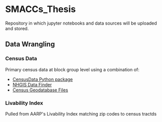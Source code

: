 # SMACCs_Thesis

Repository in which jupyter notebooks and data sources will be uploaded and stored.

## Data Wrangling

### Census Data
Primary census data at block group level using a combination of: 
<ul>
  <li><a href = "https://pypi.org/project/CensusData/"> CensusData Python package </a></li>
  <li><a href = "https://data2.nhgis.org/main"> NHGIS Data Finder </a></li>
  <li><a href = "https://www.census.gov/geographies/mapping-files/time-series/geo/tiger-data.html"> Census Geodatabase Files </a></li>
</ul>

### Livability Index
Pulled from AARP's Livability Index matching zip codes to census tractds
